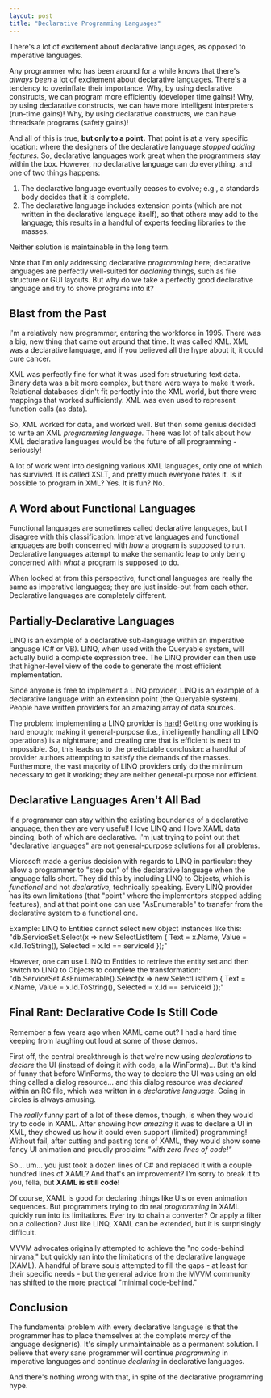 ```yaml
---
layout: post
title: "Declarative Programming Languages"
---
```

There's a lot of excitement about declarative languages, as opposed to imperative languages.

Any programmer who has been around for a while knows that there's _always been_ a lot of excitement about declarative languages. There's a tendency to overinflate their importance. Why, by using declarative constructs, we can program more efficiently (developer time gains)! Why, by using declarative constructs, we can have more intelligent interpreters (run-time gains)! Why, by using declarative constructs, we can have threadsafe programs (safety gains)!

And all of this is true, **but only to a point.** That point is at a very specific location: where the designers of the declarative language _stopped adding features._ So, declarative languages work great when the programmers stay within the box. However, no declarative language can do everything, and one of two things happens:

1. The declarative language eventually ceases to evolve; e.g., a standards body decides that it is complete.
1. The declarative language includes extension points (which are not written in the declarative language itself), so that others may add to the language; this results in a handful of experts feeding libraries to the masses.

Neither solution is maintainable in the long term.

<div class="alert alert-info" markdown="1">
<i class="fa fa-hand-o-right fa-2x pull-left"></i>

Note that I'm only addressing declarative _programming_ here; declarative languages are perfectly well-suited for _declaring_ things, such as file structure or GUI layouts. But why do we take a perfectly good declarative language and try to shove programs into it?
</div>

## Blast from the Past

I'm a relatively new programmer, entering the workforce in 1995. There was a big, new thing that came out around that time. It was called XML. XML was a declarative language, and if you believed all the hype about it, it could cure cancer.

XML was perfectly fine for what it was used for: structuring text data. Binary data was a bit more complex, but there were ways to make it work. Relational databases didn't fit perfectly into the XML world, but there were mappings that worked sufficiently. XML was even used to represent function calls (as data).

So, XML worked for data, and worked well. But then some genius decided to write an XML _programming language._ There was lot of talk about how XML declarative languages would be the future of all programming - seriously!

A lot of work went into designing various XML languages, only one of which has survived. It is called XSLT, and pretty much everyone hates it. Is it possible to program in XML? Yes. It is fun? No.

## A Word about Functional Languages

Functional languages are sometimes called declarative languages, but I disagree with this classification. Imperative languages and functional languages are both concerned with _how_ a program is supposed to run. Declarative languages attempt to make the semantic leap to only being concerned with _what_ a program is supposed to do.

When looked at from this perspective, functional languages are really the same as imperative languages; they are just inside-out from each other. Declarative languages are completely different.

## Partially-Declarative Languages

LINQ is an example of a declarative sub-language within an imperative language (C# or VB). LINQ, when used with the Queryable system, will actually build a complete expression tree. The LINQ provider can then use that higher-level view of the code to generate the most efficient implementation.

Since anyone is free to implement a LINQ provider, LINQ is an example of a declarative language with an extension point (the Queryable system). People have written providers for an amazing array of data sources.

The problem: implementing a LINQ provider is [hard!](https://docs.microsoft.com/en-us/archive/blogs/mattwar/) Getting one working is hard enough; making it general-purpose (i.e., intelligently handling all LINQ operations) is a nightmare; and creating one that is efficient is next to impossible. So, this leads us to the predictable conclusion: a handful of provider authors attempting to satisfy the demands of the masses. Furthermore, the vast majority of LINQ providers only do the minimum necessary to get it working; they are neither general-purpose nor efficient.

## Declarative Languages Aren't All Bad

If a programmer can stay within the existing boundaries of a declarative language, then they are very useful! I love LINQ and I love XAML data binding, both of which are declarative. I'm just trying to point out that "declarative languages" are not general-purpose solutions for all problems.

Microsoft made a genius decision with regards to LINQ in particular: they allow a programmer to "step out" of the declarative language when the language falls short. They did this by including LINQ to Objects, which is _functional_ and not _declarative,_ technically speaking. Every LINQ provider has its own limitations (that "point" where the implementors stopped adding features), and at that point one can use "AsEnumerable" to transfer from the declarative system to a functional one.

<div class="alert alert-info" markdown="1">

Example: LINQ to Entities cannot select new object instances like this: "db.ServiceSet.Select(x => new SelectListItem { Text = x.Name, Value = x.Id.ToString(), Selected = x.Id == serviceId });"  

However, one can use LINQ to Entities to retrieve the entity set and then switch to LINQ to Objects to complete the transformation: "db.ServiceSet.AsEnumerable().Select(x => new SelectListItem { Text = x.Name, Value = x.Id.ToString(), Selected = x.Id == serviceId });"
</div>

## Final Rant: Declarative Code Is Still Code

Remember a few years ago when XAML came out? I had a hard time keeping from laughing out loud at some of those demos.

First off, the central breakthrough is that we're now using _declarations_ to _declare_ the UI (instead of doing it with code, a la WinForms)... But it's kind of funny that before WinForms, the way to declare the UI was using an old thing called a dialog resource... and this dialog resource was _declared_ within an RC file, which was written in a _declarative language_. Going in circles is always amusing.

The _really_ funny part of a lot of these demos, though, is when they would try to code in XAML. After showing how _amazing_ it was to declare a UI in XML, they showed us how it could even support (limited) programming! Without fail, after cutting and pasting tons of XAML, they would show some fancy UI animation and proudly proclaim: _"with zero lines of code!"_

So... um... you just took a dozen lines of C# and replaced it with a couple hundred lines of XAML? And that's an improvement? I'm sorry to break it to you, fella, but **XAML is still code!**

Of course, XAML is good for declaring things like UIs or even animation sequences. But programmers trying to do real _programming_ in XAML quickly run into its limitations. Ever try to chain a converter? Or apply a filter on a collection? Just like LINQ, XAML can be extended, but it is surprisingly difficult.

MVVM advocates originally attempted to achieve the "no code-behind nirvana," but quickly ran into the limitations of the declarative language (XAML). A handful of brave souls attempted to fill the gaps - at least for their specific needs - but the general advice from the MVVM community has shifted to the more practical "minimal code-behind."

## Conclusion

The fundamental problem with every declarative language is that the programmer has to place themselves at the complete mercy of the language designer(s). It's simply unmaintainable as a permanent solution. I believe that every sane programmer will continue _programming_ in imperative languages and continue _declaring_ in declarative languages.

And there's nothing wrong with that, in spite of the declarative programming hype.

